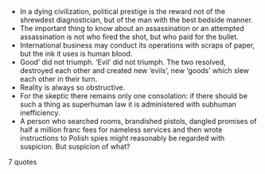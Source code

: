  - In a dying civilization, political prestige is the reward not of the shrewdest diagnostician, but of the man with the best bedside manner.
 - The important thing to know about an assassination or an attempted assassination is not who fired the shot, but who paid for the bullet.
 - International business may conduct its operations with scraps of paper, but the ink it uses is human blood.
 - Good’ did not triumph. ‘Evil’ did not triumph. The two resolved, destroyed each other and created new ‘evils’, new ‘goods’ which slew each other in their turn.
 - Reality is always so obstructive.
 - For the skeptic there remains only one consolation: if there should be such a thing as superhuman law it is administered with subhuman inefficiency.
 - A person who searched rooms, brandished pistols, dangled promises of half a million franc fees for nameless services and then wrote instructions to Polish spies might reasonably be regarded with suspicion. But suspicion of what?

7 quotes